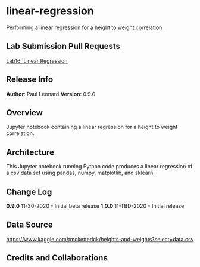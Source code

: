 # linear-regression
Performing a linear regression for a height to weight correlation.

## Lab Submission Pull Requests
[Lab16: Linear Regression](https://github.com/paul-leonard/linear-regression/pull/1)

## Release Info
**Author**: Paul Leonard
**Version**: 0.9.0

## Overview
Jupyter notebook containing a linear regression for a height to weight correlation.

## Architecture
This Jupyter notebook running Python code produces a linear regression of a csv data set using pandas, numpy, matplotlib, and sklearn.

## Change Log
**0.9.0** 11-30-2020 - Initial beta release
**1.0.0** 11-TBD-2020 - Initial release

## Data Source
https://www.kaggle.com/tmcketterick/heights-and-weights?select=data.csv

## Credits and Collaborations


